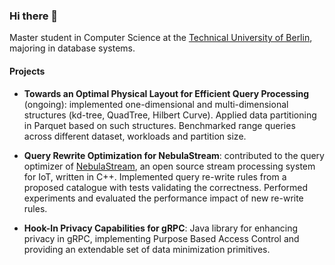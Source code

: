 ### Hi there 👋

Master student in Computer Science at the [Technical University of Berlin](https://www.tu.berlin/en/), majoring in database systems.

#### Projects

- **Towards an Optimal Physical Layout for Efficient Query Processing** (ongoing): implemented one-dimensional and multi-dimensional structures (kd-tree, QuadTree, Hilbert Curve). Applied data partitioning in Parquet based on such structures. Benchmarked range queries across different dataset, workloads and partition size.

- **Query Rewrite Optimization for NebulaStream**: contributed to the query optimizer of [NebulaStream](https://github.com/nebulastream), an open source stream processing system for IoT, written in C++. Implemented query re-write rules from a proposed catalogue with tests validating the correctness. Performed experiments and evaluated the performance impact of new re-write rules.

- **Hook-In Privacy Capabilities for gRPC**: Java library for enhancing privacy in gRPC, implementing Purpose Based Access Control and providing an extendable set of data minimization primitives.

<!--
**rimarin/rimarin** is a ✨ _special_ ✨ repository because its `README.md` (this file) appears on your GitHub profile.

Here are some ideas to get you started:

- 🔭 I’m currently working on ...
- 🌱 I’m currently learning ...
- 👯 I’m looking to collaborate on ...
- 🤔 I’m looking for help with ...
- 💬 Ask me about ...
- 📫 How to reach me: ...
- 😄 Pronouns: ...
- ⚡ Fun fact: ...
-->
